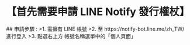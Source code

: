 <h1>【首先需要申請 LINE Notify 發行權杖】</h1>
## 申請步驟 : 
>1. 需擁有 LINE 帳號
>2. 至 https://notify-bot.line.me/zh_TW/ 進行登入
>3. 點選右上方 帳號名稱選單中的「個人頁面」

